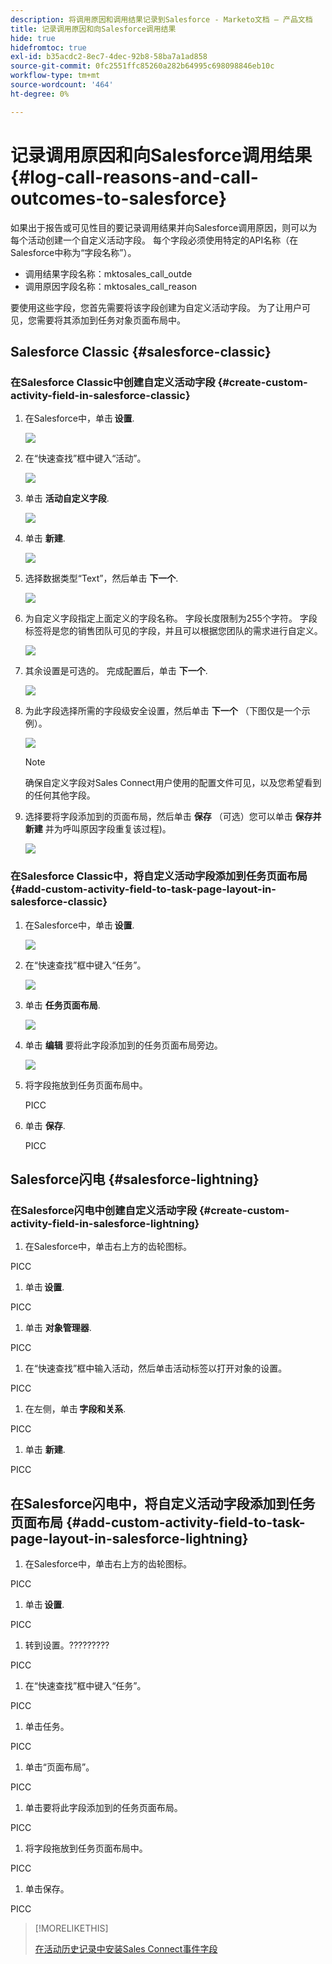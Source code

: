 ```yaml
---
description: 将调用原因和调用结果记录到Salesforce - Marketo文档 — 产品文档
title: 记录调用原因和向Salesforce调用结果
hide: true
hidefromtoc: true
exl-id: b35acdc2-8ec7-4dec-92b8-58ba7a1ad858
source-git-commit: 0fc2551ffc85260a282b64995c698098846eb10c
workflow-type: tm+mt
source-wordcount: '464'
ht-degree: 0%

---
```


# 记录调用原因和向Salesforce调用结果 {#log-call-reasons-and-call-outcomes-to-salesforce}

如果出于报告或可见性目的要记录调用结果并向Salesforce调用原因，则可以为每个活动创建一个自定义活动字段。 每个字段必须使用特定的API名称（在Salesforce中称为“字段名称”）。

* 调用结果字段名称：mktosales_call_outde
* 调用原因字段名称：mktosales_call_reason

要使用这些字段，您首先需要将该字段创建为自定义活动字段。 为了让用户可见，您需要将其添加到任务对象页面布局中。

## Salesforce Classic {#salesforce-classic}

### 在Salesforce Classic中创建自定义活动字段  {#create-custom-activity-field-in-salesforce-classic}

1. 在Salesforce中，单击 **设置**.

   ![](assets/log-call-reasons-and-call-outcomes-to-salesforce-1.png)

1. 在“快速查找”框中键入“活动”。

   ![](assets/log-call-reasons-and-call-outcomes-to-salesforce-2.png)

1. 单击 **活动自定义字段**.

   ![](assets/log-call-reasons-and-call-outcomes-to-salesforce-3.png)

1. 单击 **新建**.

   ![](assets/log-call-reasons-and-call-outcomes-to-salesforce-4.png)

1. 选择数据类型“Text”，然后单击 **下一个**.

   ![](assets/log-call-reasons-and-call-outcomes-to-salesforce-5.png)

1. 为自定义字段指定上面定义的字段名称。 字段长度限制为255个字符。 字段标签将是您的销售团队可见的字段，并且可以根据您团队的需求进行自定义。

   ![](assets/log-call-reasons-and-call-outcomes-to-salesforce-6.png)

1. 其余设置是可选的。 完成配置后，单击 **下一个**.

   ![](assets/log-call-reasons-and-call-outcomes-to-salesforce-7.png)

1. 为此字段选择所需的字段级安全设置，然后单击 **下一个** （下图仅是一个示例）。

   ![](assets/log-call-reasons-and-call-outcomes-to-salesforce-8.png)

   >[!NOTE]
   >
   >确保自定义字段对Sales Connect用户使用的配置文件可见，以及您希望看到的任何其他字段。

1. 选择要将字段添加到的页面布局，然后单击 **保存** （可选）您可以单击 **保存并新建** 并为呼叫原因字段重复该过程)。

   ![](assets/log-call-reasons-and-call-outcomes-to-salesforce-9.png)

### 在Salesforce Classic中，将自定义活动字段添加到任务页面布局 {#add-custom-activity-field-to-task-page-layout-in-salesforce-classic}

1. 在Salesforce中，单击 **设置**.

   ![](assets/log-call-reasons-and-call-outcomes-to-salesforce-10.png)

1. 在“快速查找”框中键入“任务”。

   ![](assets/log-call-reasons-and-call-outcomes-to-salesforce-11.png)

1. 单击 **任务页面布局**.

   ![](assets/log-call-reasons-and-call-outcomes-to-salesforce-12.png)

1. 单击 **编辑** 要将此字段添加到的任务页面布局旁边。

   ![](assets/log-call-reasons-and-call-outcomes-to-salesforce-13.png)

1. 将字段拖放到任务页面布局中。

   PICC

1. 单击 **保存**.

   PICC

## Salesforce闪电 {#salesforce-lightning}

### 在Salesforce闪电中创建自定义活动字段 {#create-custom-activity-field-in-salesforce-lightning}

1. 在Salesforce中，单击右上方的齿轮图标。

PICC

1. 单击 **设置**.

PICC

1. 单击 **对象管理器**.

PICC

1. 在“快速查找”框中输入活动，然后单击活动标签以打开对象的设置。

PICC

1. 在左侧，单击 **字段和关系**.

PICC

1. 单击 **新建**.

PICC

## 在Salesforce闪电中，将自定义活动字段添加到任务页面布局 {#add-custom-activity-field-to-task-page-layout-in-salesforce-lightning}

1. 在Salesforce中，单击右上方的齿轮图标。

PICC

1. 单击 **设置**.

PICC

1. 转到设置。?????????

PICC

1. 在“快速查找”框中键入“任务”。

PICC

1. 单击任务。

PICC

1. 单击“页面布局”。

PICC

1. 单击要将此字段添加到的任务页面布局。

PICC

1. 将字段拖放到任务页面布局中。

PICC

1. 单击保存。

PICC

>[!MORELIKETHIS]
>
>[在活动历史记录中安装Sales Connect事件字段](/help/marketo/product-docs/marketo-sales-connect/crm/salesforce-customization/install-sales-connect-event-fields-on-activity-history.md)
